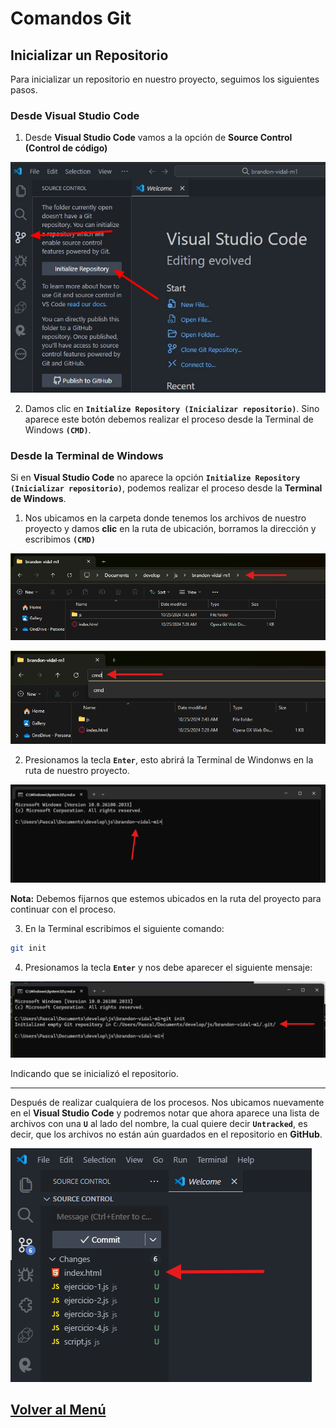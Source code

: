 # Comandos Git

## Inicializar un Repositorio

Para inicializar un repositorio en nuestro proyecto, seguimos los siguientes pasos.

### Desde Visual Studio Code

1. Desde **Visual Studio Code** vamos a la opción de **Source Control (Control de código)**

![alt text](../../img/3/image.png)

2. Damos clic en **`Initialize Repository (Inicializar repositorio)`**. Sino aparece este botón debemos realizar el proceso desde la Terminal de Windows **`(CMD)`**.

### Desde la Terminal de Windows

Si en **Visual Studio Code** no aparece la opción **`Initialize Repository (Inicializar repositorio)`**, podemos realizar el proceso desde la **Terminal de Windows**.

1. Nos ubicamos en la carpeta donde tenemos los archivos de nuestro proyecto y damos **clic** en la ruta de ubicación, borramos la dirección y escribimos **`(CMD)`**

![alt text](../../img/3/image-3.png)

![alt text](../../img/3/image-4.png)

2. Presionamos la tecla **`Enter`**, esto abrirá la Terminal de Windonws en la ruta de nuestro proyecto.

![alt text](../../img/3/image-5.png)

**Nota:** Debemos fijarnos que estemos ubicados en la ruta del proyecto para continuar con el proceso.

3. En la Terminal escribimos el siguiente comando:

```bash
git init
```

4. Presionamos la tecla **`Enter`** y nos debe aparecer el siguiente mensaje:

![alt text](../../img/3/image-6.png)

Indicando que se inicializó el repositorio.

---

Después de realizar cualquiera de los procesos. Nos ubicamos nuevamente en el **Visual Studio Code** y podremos notar que ahora aparece una lista de archivos con una **`U`** al lado del nombre, la cual quiere decir **`Untracked`**, es decir, que los archivos no están aún guardados en el repositorio en **GitHub**.

![alt text](../../img/3/image-2.png)

## [Volver al Menú](../../README.md)